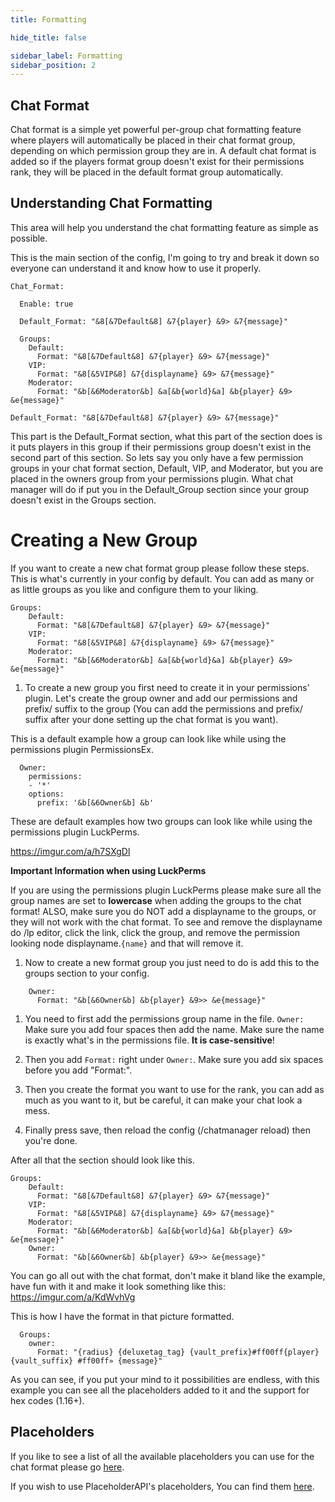 ```yaml
---
title: Formatting

hide_title: false

sidebar_label: Formatting
sidebar_position: 2
---
```

## Chat Format
Chat format is a simple yet powerful per-group chat formatting feature where players will automatically be placed in their chat format group, 
depending on which permission group they are in. A default chat format is added so if the players format group doesn't exist for their permissions rank, they will be placed in the default format group automatically.

## Understanding Chat Formatting
This area will help you understand the chat formatting feature as simple as possible.

This is the main section of the config, I'm going to try and break it down so everyone can understand it and know how to use it properly.
```
Chat_Format:

  Enable: true

  Default_Format: "&8[&7Default&8] &7{player} &9> &7{message}"

  Groups:
    Default: 
      Format: "&8[&7Default&8] &7{player} &9> &7{message}"
    VIP: 
      Format: "&8[&5VIP&8] &7{displayname} &9> &7{message}"
    Moderator: 
      Format: "&b[&6Moderator&b] &a[&b{world}&a] &b{player} &9> &e{message}"
```

```  
Default_Format: "&8[&7Default&8] &7{player} &9> &7{message}" 
```

This part is the Default_Format section, what this part of the section does is it puts players in this group if their permissions group doesn't exist in the second part of this section.
So lets say you only have a few permission groups in your chat format section, Default, VIP, and Moderator, but you are placed in the owners group from your permissions plugin. What chat manager will do if put you in the Default_Group section since your group doesn't exist in the Groups section.

# Creating a New Group
If you want to create a new chat format group please follow these steps.
This is what's currently in your config by default. You can add as many or as little groups as you like and configure them to your liking.
```
Groups:
    Default: 
      Format: "&8[&7Default&8] &7{player} &9> &7{message}"
    VIP: 
      Format: "&8[&5VIP&8] &7{displayname} &9> &7{message}"
    Moderator: 
      Format: "&b[&6Moderator&b] &a[&b{world}&a] &b{player} &9> &e{message}"
```

1. To create a new group you first need to create it in your permissions' plugin.
   Let's create the group owner and add our permissions and prefix/ suffix to the group (You can add the permissions and prefix/ suffix after your done setting up the chat format is you want).

This is a default example how a group can look like while using the permissions plugin PermissionsEx.
```  
  Owner:
    permissions:
    - '*'
    options:
      prefix: '&b[&6Owner&b] &b'
```
These are default examples how two groups can look like while using the permissions plugin LuckPerms.

https://imgur.com/a/h7SXgDl

**Important Information when using LuckPerms**

If you are using the permissions plugin LuckPerms please make sure all the group names are set to **lowercase** when adding the groups to the chat format! ALSO, make sure you do NOT add a displayname to the groups, or they will not work with the chat format. 
To see and remove the displayname do /lp editor, click the link, click the group, and remove the permission looking node displayname.`{name}` and that will remove it.

1. Now to create a new format group you just need to do is add this to the groups section to your config.

```
    Owner:
      Format: "&b[&6Owner&b] &b{player} &9>> &e{message}"
```

1. You need to first add the permissions group name in the file. `Owner:` Make sure you add four spaces then add the name. Make sure the name is exactly what's in the permissions file. **It is case-sensitive**!

2. Then you add `Format:` right under `Owner:`. Make sure you add six spaces before you add "Format:".

3. Then you create the format you want to use for the rank, you can add as much as you want to it, but be careful, it can make your chat look a mess.

4. Finally press save, then reload the config (/chatmanager reload) then you're done.

After all that the section should look like this.
```
Groups:
    Default: 
      Format: "&8[&7Default&8] &7{player} &9> &7{message}"
    VIP: 
      Format: "&8[&5VIP&8] &7{displayname} &9> &7{message}"
    Moderator: 
      Format: "&b[&6Moderator&b] &a[&b{world}&a] &b{player} &9> &e{message}"
    Owner:
      Format: "&b[&6Owner&b] &b{player} &9>> &e{message}"
```

You can go all out with the chat format, don't make it bland like the example, have fun with it and make it look something like this: https://imgur.com/a/KdWvhVg

This is how I have the format in that picture formatted.

```
  Groups:
    owner:
      Format: "{radius} {deluxetag_tag} {vault_prefix}#ff00ff{player}{vault_suffix} #ff00ff» {message}"
```

As you can see, if you put your mind to it possibilities are endless, with this example you can see all the placeholders added to it and the support for hex codes (1.16+).

## Placeholders
If you like to see a list of all the available placeholders you can use for the chat format please go [here](../placeholders.md).

If you wish to use PlaceholderAPI's placeholders, You can find them [here](https://wiki.placeholderapi.com/users/placeholder-list/#).